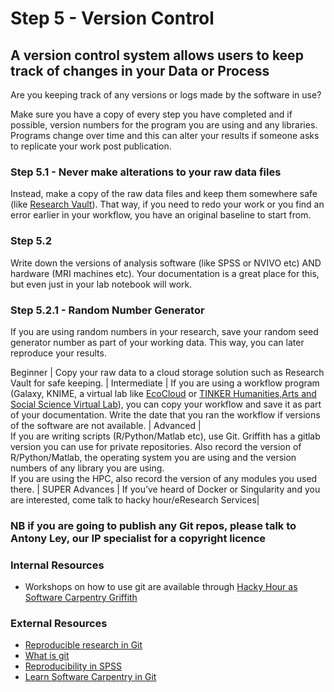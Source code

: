# Step 5 - Version Control
## A version control system allows users to keep track of changes in your Data or Process

Are you keeping track of any versions or logs made by the software in use?

Make sure you have a copy of every step you have completed and if possible, version numbers for the program you are using and any libraries. Programs change over time and this can alter your results if someone asks to replicate your work post publication.

### Step 5.1 - Never make alterations to your raw data files

Instead, make a copy of the raw data files and keep them somewhere safe (like [Research Vault](https://research-storage.griffith.edu.au/)). That way, if you need to redo your work or you find an error earlier in your workflow, you have an original baseline to start from.

### Step 5.2

Write down the versions of analysis software (like SPSS or NVIVO etc) AND hardware (MRI machines etc). Your documentation is a great place for this, but even just in your lab notebook will work.

### Step 5.2.1 - Random Number Generator

If you are using random numbers in your research, save your random seed generator number as part of your working data. This way, you can later reproduce your results.

Beginner | Copy your raw data to a cloud storage solution such as Research Vault for safe keeping. |
Intermediate | If you are using a workflow program (Galaxy, KNIME, a virtual lab like [EcoCloud](https://ecocloud.org.au/) or [TINKER Humanities,Arts and Social Science Virtual Lab](https://tinker.edu.au/)), you can copy your workflow and save it as part of your documentation. Write the date that you ran the workflow if versions of the software are not available. |
Advanced | <br/> If you are writing scripts (R/Python/Matlab etc), use Git. Griffith has a gitlab version you can use for private repositories. Also record the version of R/Python/Matlab, the operating system you are using and the version numbers of any library you are using.<br/>
If you are using the HPC, also record the version of any modules you used there. |
SUPER Advances | If you’ve heard of Docker or Singularity and you are interested, come talk to hacky hour/eResearch Services|

### NB if you are going to publish any Git repos, please talk to Antony Ley, our IP specialist for a copyright licence


### Internal Resources
* Workshops on how to use git are available through [Hacky Hour as Software Carpentry Griffith](https://hackyhourgriffith.wordpress.com/events/soft-carp/)

### External Resources
* [Reproducible research in Git ](https://nbis-reproducible-research.readthedocs.io/en/latest/git/)
* [What is git](https://opensource.com/resources/what-is-git)
* [Reproducibility in SPSS](https://andrewpwheeler.wordpress.com/2012/03/20/making-a-reproducible-example-in-spss/)
* [Learn Software Carpentry in Git](http://swcarpentry.github.io/git-novice)

